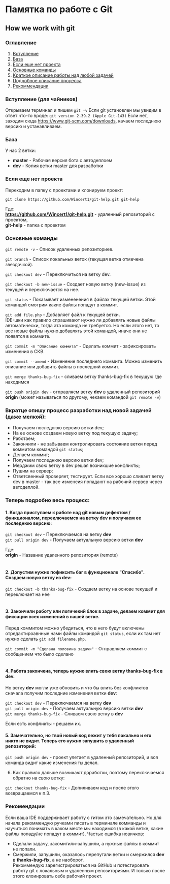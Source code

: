 # Памятка по работе с Git
## **How we work with git**


### Оглавление
1. [Вступление](#вступление-для-чайников)
2. [База](#база)
3. [Если еще нет проекта](#Если-еще-нет-проекта)
4. [Основные команды](#Основные-команды)
5. [Краткое описание работы над любой задачей](#вкратце-опишу-процесс-разработки-над-новой-задачей-даже-мелкой)
6. [Подробное описание процесса](#теперь-подробно-весь-процесс)
7. [Рекоммендации](#рекомендации)


### Вступление (для чайников)
Открываем терминал и пишем `git -v`
Если git установлен мы увидим в ответ что-то вроде:
`git version 2.39.2 (Apple Git-143)`
Если нет, заходим сюда https://www.git-scm.com/downloads, качаем последнюю версию и устанавливаем.


### База
У нас 2 ветки:
- **master** - Рабочая версия бота с автодеплоем
- **dev** - Копия ветки master для разработки


### Если еще нет проекта
Переходим в папку с проектами и клонируем проект:

`git clone https://github.com/Wincert1/git-help.git git-help`

Где:<br> 
**https://github.com/Wincert1/git-help.git** - удаленный репозиторий с проектом,<br>
**git-help** - папка с проектом


### Основные команды
`git remote -v` - Список удаленных репозиториев.

`git branch` - Список локальных веток (текущая ветка отмечена звездочкой).

`git checkout dev` - Переключиться на ветку dev.

`git checkout -b new-issue` - Создает новую ветку (new-issue) из текущей и переключается на нее.

`git status` - Показывает измененения в файлах текущей ветки. Этой командой смотрим какие файлы попадут в коммит.

`git add file.php` - Добавляет файл к текущей ветки.<br> 
IDE-шки как правило спрашивают нужно ли добавлять новые файлы автоматически, тогда эта команда не требуется. Но если этого нет, то все новые файлы нужно добавлять этой командой, иначе они не появятся в коммите.

`git commit -m "Описание коммита"` - Сделать коммит - зафиксировать изменения в СКВ.

`git commit --amend` - Изменение последнего коммита. Можно изменить описание или добавить файлы в последний коммит.

`git merge thanks-bug-fix` - сливаем ветку thanks-bug-fix в текущую где находимся

`git push origin dev` - отправляем ветку **dev** в удаленный репозиторий **origin** (может называться по другому, чекаем командой `git remote -v`)


### Вкратце опишу процесс разработки над новой задачей (даже мелкой):
- Получаем последнюю версию ветки dev;
- На ее основе создаем новую ветку под текущую задачу;
- Работаем;
- Закончили - не забываем контролировать состояние ветки перед коммитом командой `git status`;
- Делаем коммит;
- Получаем последнюю версию ветки dev;
- Мерджим свою ветку в dev решая возникшие конфликты;
- Пушим на сервер;
- Ответсвенный проверяет, тестирует. Если все хорошо сливает ветку dev в master - так все изменеия попадают на рабочий сервер через автодеплой.


### Теперь подробно весь процесс:

#### 1. Когда приступаем к работе над git новым дефектом / функционалом, переключаемся на ветку dev и получаем ее последнюю версию:

`git checkout dev` - Переключаемся на ветку **dev**<br>
`git pull origin dev` - Получаем актуальную версию ветки **dev**

Где:<br>
**origin** - Название удаленного репозитория (remote)<br>
<br>
#### 2. Допустим нужно пофиксить баг в функционале "Спасибо". Создаем новую ветку из dev:

`git checkout -b thanks-bug-fix` - Создаем ветку на основе текущей и переключает на нее
<br><br>
#### 3. Закончили работу или логичекий блок в задаче, делаем коммит для фиксации всех изменений в нашей ветке.

Перед коммитом можно убедиться, что в него будут включены отредактироавнные нами файлы командой `git status`, если их там нет нужно сделать `git add filename.php`.

`git commit -m "Сделана половина задачи"` - Отправляем коммит с сообщением что было сделано
<br><br>
#### 4. Работа закончена, теперь нужно влить свою ветку **thanks-bug-fix** в **dev**.<br>

Но ветку **dev** могли уже обновить и что бы влить без конфликтов сначала получим последние изменения ветки **dev**:

`git checkout dev` - Переключаемся на ветку **dev**<br>
`git pull origin dev` - Получаем актуальную версию ветки **dev**<br>
`git merge thanks-bug-fix` - Сливаем свою ветку в **dev**

Если есть конфликты - решаем их.


#### 5. Замечательно, но твой новый код лежит у тебя локально и его никто не видит. Теперь его нужно запушить в удаленный репозиторий:

`git push origin dev` - проект улетает в удаленный репозиторий, и вся команда видит какие изменения ты делал.


6. Как правило дальше возникают доработки, поэтому переключаемся обратно на свою ветку:

`git checkout thanks-bug-fix` - Допиливаем код и после этого возвращаемся к п.3.


### Рекомендации
Если ваша IDE поддерживает работу с гитом это замечательно. Но для начала рекоммендую ручками писать в терминале комманды и научиться понимать в каком месте мы находимся (в какой ветке, какие файлы попаду/не попадут в коммит).
Частые ошибка новичков: <br>
- Сделали задачу, закомитили-запушили, а нужные файлы в коммит не попали.<br>
- Смержили, запушили, оказалось перепутали ветки и смержился **dev** в **thanks-bug-fix**, а не наоборот.<br>
Рекоммендую зарегистрироваться на GitHub и потестировать работу git с локальным и удаленным репозиториями. И только после этого клоинровать себе рабочий проект.